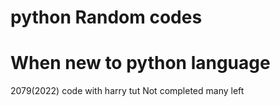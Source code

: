 # python Random codes
# When new to python language
2079(2022)
code with harry tut
Not completed 
many left
